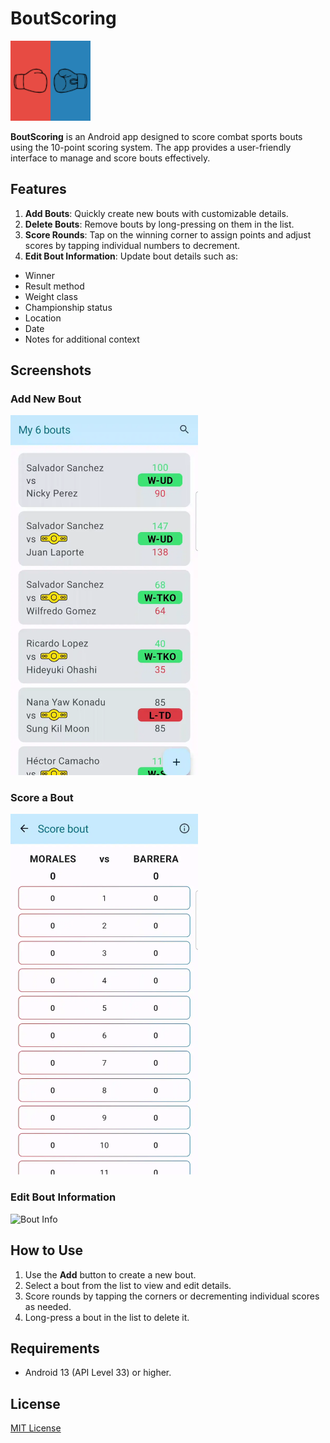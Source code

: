 # BoutScoring

<img src="img/icon.png" alt="App Icon" width="128" />

**BoutScoring** is an Android app designed to score combat sports bouts using the 10-point scoring system. The app provides a user-friendly interface to manage and score bouts effectively.

## Features

1. **Add Bouts**: Quickly create new bouts with customizable details.
2. **Delete Bouts**: Remove bouts by long-pressing on them in the list.
3. **Score Rounds**: Tap on the winning corner to assign points and adjust scores by tapping individual numbers to decrement.
4. **Edit Bout Information**: Update bout details such as:
  - Winner
  - Result method
  - Weight class
  - Championship status
  - Location
  - Date
  - Notes for additional context

## Screenshots

### Add New Bout

<img src="img/Add_New_Bout.webp" alt="Add New Bout" width="300" />

### Score a Bout

<img src="img/Score_Bout.webp" alt="Score Bout" width="300" />

### Edit Bout Information

<img src="img/Bout_Info.webp" alt="Bout Info" width="300" />

## How to Use

1. Use the **Add** button to create a new bout.
2. Select a bout from the list to view and edit details.
3. Score rounds by tapping the corners or decrementing individual scores as needed.
4. Long-press a bout in the list to delete it.

## Requirements

- Android 13 (API Level 33) or higher.

## License

[MIT License](/LICENSE)
